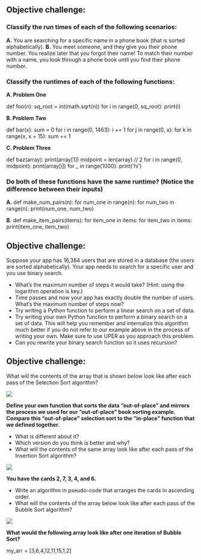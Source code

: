 ## Objective challenge:

### Classify the run times of each of the following scenarios:

**A.** You are searching for a specific name in a phone book (that is sorted alphabetically).
**B.** You meet someone, and they give you their phone number. You realize later that you forgot their name! To match their number with a name, you look through a phone book until you find their phone number.


### Classify the runtimes of each of the following functions:

**A. Problem One**

def foo(n):
    sq_root = int(math.sqrt(n))
    for i in range(0, sq_root):
        print(i)


**B. Problem Two**

def bar(x):
    sum = 0
    for i in range(0, 1463):
        i += 1
        for j in range(0, x):
                for k in range(x, x + 15):
                    sum += 1


**C. Problem Three**

def baz(array):
    print(array[1])
    midpoint = len(array) // 2
    for i in range(0, midpoint):
        print(array[i])
    for _ in range(1000):
        print('hi')


### Do both of these functions have the same runtime? (Notice the difference between their inputs)

**A.**
def make_num_pairs(n):
    for num_one in range(n):
        for num_two in range(n):
            print(num_one, num_two)

**B.**
def make_item_pairs(items):
    for item_one in items:
        for item_two in items:
            print(item_one, item_two)


## Objective challenge:

Suppose your app has 16,384 users that are stored in a database (the users are sorted alphabetically). Your app needs to search for a specific user and you use binary search.
- What’s the maximum number of steps it would take? (Hint: using the logarithm operation is key.)
- Time passes and now your app has exactly double the number of users. What’s the maximum number of steps now?
- Try writing a Python function to perform a linear search on a set of data.
- Try writing your own Python function to perform a binary search on a set of data. This will help you remember and internalize this algorithm much better if you do not refer to our example above in the process of writing your own. Make sure to use UPER as you approach this problem.
- Can you rewrite your binary search function so it uses recursion?


## Objective challenge:
What will the contents of the array that is shown below look like after each pass of the Selection Sort algorithm?

![](https://tk-assets.lambdaschool.com/37acef2d-38c3-4479-a7db-582fa68943e1_Resources23.png)

**Define your own function that sorts the data “out-of-place” and mirrors the process we used for our “out-of-place” book sorting example. Compare this “out-of-place” selection sort to the “in-place” function that we defined together.**
- What is different about it?
- Which version do you think is better and why?
- What will the contents of the same array look like after each pass of the Insertion Sort algorithm?

![](https://tk-assets.lambdaschool.com/37acef2d-38c3-4479-a7db-582fa68943e1_Resources23.png)


**You have the cards 2, 7, 3, 4, and 6.**
- Write an algorithm in pseudo-code that arranges the cards in ascending order.
- What will the contents of the array below look like after each pass of the Bubble Sort algorithm?

![](https://tk-assets.lambdaschool.com/37acef2d-38c3-4479-a7db-582fa68943e1_Resources23.png)


**What would the following array look like after one iteration of Bubble Sort?**

my_arr = [3,6,4,12,11,15,1,2]
